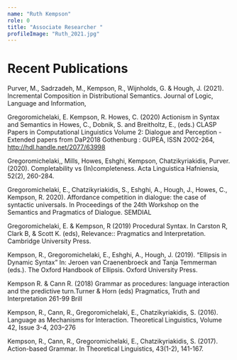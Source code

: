 ```yaml
---
name: "Ruth Kempson"
role: 0 
title: "Associate Researcher "
profileImage: "Ruth_2021.jpg"
---
```


# Recent Publications 

Purver, M., Sadrzadeh, M., Kempson, R., Wijnholds, G. & Hough, J. (2021). Incremental Composition in Distributional Semantics. Journal of Logic, Language and Information, 

Gregoromichelaki, E. Kempson, R. Howes, C. (2020) Actionism in Syntax and Semantics in Howes, C., Dobnik, S. and Breitholtz, E., (eds.) CLASP Papers in Computational Linguistics Volume 2: Dialogue and Perception - Extended papers from DaP2018 Gothenburg : GUPEA, ISSN 2002-264,  http://hdl.handle.net/2077/63998

Gregoromichelaki,, Mills, Howes, Eshghi,  Kempson, Chatzikyriakidis, Purver. (2020). Completability vs (In)completeness. Acta Linguistica Hafniensia, 52(2), 260-284.

Gregoromichelaki, E., Chatzikyriakidis, S., Eshghi, A., Hough, J., Howes, C., Kempson, R. 2020). Affordance competition in dialogue: the case of syntactic universals. In Proceedings of the 24th Workshop on the Semantics and Pragmatics of Dialogue. SEMDIAL

Gregoromichelaki, E. & Kempson, R (2019) Procedural Syntax. In Carston R, Clark B, & Scott K. (eds), Relevance:: Pragmatics and Interpretation. Cambridge University Press. 

Kempson, R., Gregoromichelaki, E., Eshghi, A., Hough, J. (2019). “Ellipsis in Dynamic Syntax” In: Jeroen van Craenenbroeck and Tanja Temmerman (eds.). The Oxford Handbook of Ellipsis. Oxford University Press.

Kempson R. & Cann R. (2018) Grammar as procedures: language interaction and the predictive turn.Turner & Horn (eds) Pragmatics, Truth and Interpretation 261-99  Brill

Kempson, R., Cann, R., Gregoromichelaki, E., Chatzikyriakidis, S. (2016). Language as Mechanisms for Interaction. Theoretical Linguistics, Volume 42, Issue 3-4, 203–276

Kempson, R., Cann, R., Gregoromichelaki, E., Chatzikyriakidis, S. (2017). Action-based Grammar. In Theoretical Linguistics, 43(1-2), 141-167.
